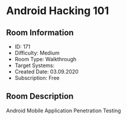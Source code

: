 ﻿# Android Hacking 101

## Room Information
- ID: 171
- Difficulty: Medium
- Room Type: Walkthrough
- Target Systems: 
- Created Date: 03.09.2020
- Subscription: Free

## Room Description
Android Mobile Application Penetration Testing
